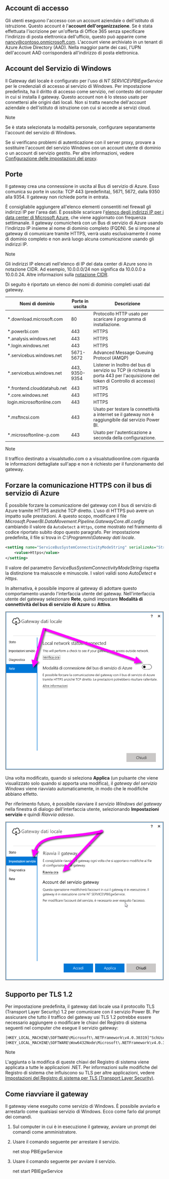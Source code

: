 ## <a name="sign-in-account"></a>Account di accesso

Gli utenti eseguono l'accesso con un account aziendale o dell'istituto di istruzione. Questo account è l'**account dell'organizzazione**. Se è stata effettuata l'iscrizione per un'offerta di Office 365 senza specificare l'indirizzo di posta elettronica dell'ufficio, questo può apparire come nancy@contoso.onmicrosoft.com. L'account viene archiviato in un tenant di Azure Active Directory (AAD). Nella maggior parte dei casi, l'UPN dell'account AAD corrisponderà all'indirizzo di posta elettronica.

## <a name="windows-service-account"></a>Account del Servizio di Windows

Il Gateway dati locale è configurato per l'uso di *NT SERVICE\PBIEgwService* per le credenziali di accesso al servizio di Windows. Per impostazione predefinita, ha il diritto di accesso come servizio, nel contesto del computer in cui si installa il gateway. Questo account non è lo stesso usato per connettersi alle origini dati locali. Non si tratta neanche dell'account aziendale o dell'istituto di istruzione con cui si accede ai servizi cloud.

> [!NOTE]
> Se è stata selezionata la modalità personale, configurare separatamente l'account del servizio di Windows.

Se si verificano problemi di autenticazione con il server proxy, provare a sostituire l'account del servizio Windows con un account utente di dominio o un account di servizio gestito. Per altre informazioni, vedere [Configurazione delle impostazioni del proxy](../service-gateway-proxy.md#changing-the-gateway-service-account-to-a-domain-user).

## <a name="ports"></a>Porte

Il gateway crea una connessione in uscita al Bus di servizio di Azure. Esso comunica su porte in uscita: TCP 443 (predefinita), 5671, 5672, dalla 9350 alla 9354.  Il gateway non richiede porte in entrata.

È consigliabile aggiungere all'elenco elementi consentiti nel firewall gli indirizzi IP per l'area dati. È possibile scaricare l'[elenco degli indirizzi IP per i data center di Microsoft Azure](https://www.microsoft.com/download/details.aspx?id=41653), che viene aggiornato con frequenza settimanale. Il gateway comunicherà con un Bus di servizio di Azure usando l'indirizzo IP insieme al nome di dominio completo (FQDN). Se si impone al gateway di comunicare tramite HTTPS, verrà usato esclusivamente il nome di dominio completo e non avrà luogo alcuna comunicazione usando gli indirizzi IP.

> [!NOTE]
> Gli indirizzi IP elencati nell'elenco di IP del data center di Azure sono in notazione CIDR. Ad esempio, 10.0.0.0/24 non significa da 10.0.0.0 a 10.0.0.24. Altre informazioni sulla [notazione CIDR](http://whatismyipaddress.com/cidr).

Di seguito è riportato un elenco dei nomi di dominio completi usati dal gateway.

| Nomi di dominio | Porte in uscita | Descrizione |
| --- | --- | --- |
| *.download.microsoft.com |80 |Protocollo HTTP usato per scaricare il programma di installazione. |
| *.powerbi.com |443 |HTTPS |
| *.analysis.windows.net |443 |HTTPS |
| *.login.windows.net |443 |HTTPS |
| *.servicebus.windows.net |5671-5672 |Advanced Message Queuing Protocol (AMQP) |
| *.servicebus.windows.net |443, 9350-9354 |Listener in Inoltro del bus di servizio su TCP (è richiesta la porta 443 per l'acquisizione del token di Controllo di accesso) |
| *.frontend.clouddatahub.net |443 |HTTPS |
| *.core.windows.net |443 |HTTPS |
| login.microsoftonline.com |443 |HTTPS |
| *.msftncsi.com |443 |Usato per testare la connettività a internet se il gateway non è raggiungibile dal servizio Power BI. |
| *.microsoftonline-p.com |443 |Usato per l'autenticazione a seconda della configurazione. |

> [!NOTE]
> Il traffico destinato a visualstudio.com o a visualstudioonline.com riguarda le informazioni dettagliate sull'app e non è richiesto per il funzionamento del gateway.

## <a name="forcing-https-communication-with-azure-service-bus"></a>Forzare la comunicazione HTTPS con il bus di servizio di Azure

È possibile forzare la comunicazione del gateway con il bus di servizio di Azure tramite HTTPS anziché TCP diretto. L'uso di HTTPS può avere un impatto sulle prestazioni. A questo scopo, modificare il file *Microsoft.PowerBI.DataMovement.Pipeline.GatewayCore.dll.config* cambiando il valore da `AutoDetect` a `Https`, come mostrato nel frammento di codice riportato subito dopo questo paragrafo. Per impostazione predefinita, il file si trova in *C:\Programmi\Gateway dati locale*.

```xml
<setting name="ServiceBusSystemConnectivityModeString" serializeAs="String">
    <value>Https</value>
</setting>
```

Il valore del parametro *ServiceBusSystemConnectivityModeString* rispetta la distinzione tra maiuscole e minuscole. I valori validi sono *AutoDetect* e *Https*.

In alternativa, è possibile imporre al gateway di adottare questo comportamento usando l'interfaccia utente del gateway. Nell'interfaccia utente del gateway selezionare **Rete**, quindi impostare **Modalità di connettività del bus di servizio di Azure** su **Attiva**.

![](./media/gateway-onprem-accounts-ports-more/gw-onprem_01.png)

Una volta modificato, quando si seleziona **Applica** (un pulsante che viene visualizzato solo quando si apporta una modifica), il *gateway del servizio Windows* viene riavviato automaticamente, in modo che le modifiche abbiano effetto.

Per riferimento futuro, è possibile riavviare il *servizio Windows del gateway* nella finestra di dialogo dell'interfaccia utente, selezionando **Impostazioni servizio** e quindi *Riavvia adesso*.

![](./media/gateway-onprem-accounts-ports-more/gw-onprem_02.png)

## <a name="support-for-tls-12"></a>Supporto per TLS 1.2

Per impostazione predefinita, il gateway dati locale usa il protocollo TLS (Transport Layer Security) 1.2 per comunicare con il servizio Power BI. Per assicurare che tutto il traffico del gateway usi TLS 1.2 potrebbe essere necessario aggiungere o modificare le chiavi del Registro di sistema seguenti nel computer che esegue il servizio gateway:

```
[HKEY_LOCAL_MACHINE\SOFTWARE\Microsoft\.NETFramework\v4.0.30319]"SchUseStrongCrypto"=dword:00000001
[HKEY_LOCAL_MACHINE\SOFTWARE\Wow6432Node\Microsoft\.NETFramework\v4.0.30319]"SchUseStrongCrypto"=dword:00000001
```

> [!NOTE]
> L'aggiunta o la modifica di queste chiavi del Registro di sistema viene applicata a tutte le applicazioni .NET. Per informazioni sulle modifiche del Registro di sistema che influiscono su TLS per altre applicazioni, vedere [Impostazioni del Registro di sistema per TLS (Transport Layer Security)](https://docs.microsoft.com/windows-server/security/tls/tls-registry-settings).

## <a name="how-to-restart-the-gateway"></a>Come riavviare il gateway

Il gateway viene eseguito come servizio di Windows. È possibile avviarlo e arrestarlo come qualsiasi servizio di Windows. Ecco come farlo dal prompt dei comandi.

1. Sul computer in cui è in esecuzione il gateway, avviare un prompt dei comandi come amministratore.
2. Usare il comando seguente per arrestare il servizio.
   
   net stop PBIEgwService
3. Usare il comando seguente per avviare il servizio.
   
   net start PBIEgwService

